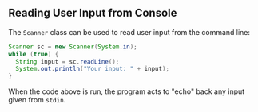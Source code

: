 ## Reading User Input from Console
The `Scanner` class can be used to read user input from the command line:

```java
Scanner sc = new Scanner(System.in);
while (true) {
  String input = sc.readLine();
  System.out.println("Your input: " + input);
}
```

When the code above is run, the program acts to "echo" back any input given from `stdin`.